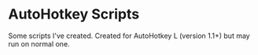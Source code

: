 AutoHotkey Scripts
==================

Some scripts I've created. Created for AutoHotkey L (version 1.1+) but may run on normal one.
